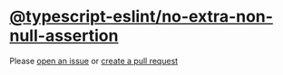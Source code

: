 [@typescript-eslint/no-extra-non-null-assertion](https://typescript-eslint.io/rules/no-extra-non-null-assertion)
================================================================================================================
Please [open an issue](https://github.com/professional-js/eslint-config/issues/new)
or [create a pull request](https://github.com/professional-js/eslint-config/edit/main/src/rules-configurations/@typescript-eslint/no-extra-non-null-assertion.md)

